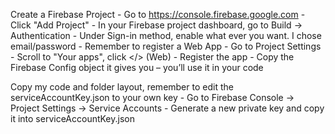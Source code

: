 Create a Firebase Project
    - Go to https://console.firebase.google.com
    - Click "Add Project"
    - In your Firebase project dashboard, go to Build → Authentication
    - Under Sign-in method, enable what ever you want. I chose email/password
    - Remember to register a Web App
    - Go to Project Settings
    - Scroll to "Your apps", click </> (Web)
    - Register the app
    - Copy the Firebase Config object it gives you – you’ll use it in your code

Copy my code and folder layout, remember to edit the serviceAccountKey.json to your own key
    - Go to Firebase Console → Project Settings → Service Accounts
    - Generate a new private key and copy it into serviceAccountKey.json